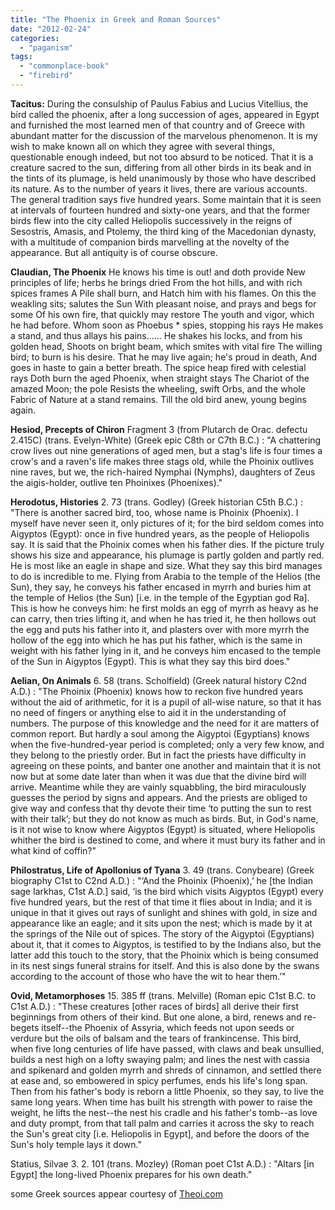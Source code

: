 ```yaml
---
title: "The Phoenix in Greek and Roman Sources"
date: "2012-02-24"
categories: 
  - "paganism"
tags: 
  - "commonplace-book"
  - "firebird"
---
```


**Tacitus:** During the consulship of Paulus Fabius and Lucius Vitellius, the bird called the phoenix, after a long succession of ages, appeared in Egypt and furnished the most learned men of that country and of Greece with abundant matter for the discussion of the marvelous phenomenon. It is my wish to make known all on which they agree with several things, questionable enough indeed, but not too absurd to be noticed. That it is a creature sacred to the sun, differing from all other birds in its beak and in the tints of its plumage, is held unanimously by those who have described its nature. As to the number of years it lives, there are various accounts. The general tradition says five hundred years. Some maintain that it is seen at intervals of fourteen hundred and sixty-one years, and that the former birds flew into the city called Heliopolis successively in the reigns of Sesostris, Amasis, and Ptolemy, the third king of the Macedonian dynasty, with a multitude of companion birds marvelling at the novelty of the appearance. But all antiquity is of course obscure.

**Claudian, The Phoenix** He knows his time is out! and doth provide New principles of life; herbs he brings dried From the hot hills, and with rich spices frames A Pile shall burn, and Hatch him with his flames. On this the weakling sits; salutes the Sun With pleasant noise, and prays and begs for some Of his own fire, that quickly may restore The youth and vigor, which he had before. Whom soon as Phoebus \* spies, stopping his rays He makes a stand, and thus allays his pains...... He shakes his locks, and from his golden head, Shoots on bright beam, which smites with vital fire The willing bird; to burn is his desire. That he may live again; he's proud in death, And goes in haste to gain a better breath. The spice heap fired with celestial rays Doth burn the aged Phoenix, when straight stays The Chariot of the amazed Moon; the pole Resists the wheeling, swift Orbs, and the whole Fabric of Nature at a stand remains. Till the old bird anew, young begins again.

**Hesiod, Precepts of Chiron** Fragment 3 (from Plutarch de Orac. defectu 2.415C) (trans. Evelyn-White) (Greek epic C8th or C7th B.C.) : "A chattering crow lives out nine generations of aged men, but a stag's life is four times a crow's and a raven's life makes three stags old, while the Phoinix outlives nine raves, but we, the rich-haired Nymphai (Nymphs), daughters of Zeus the aigis-holder, outlive ten Phoinixes (Phoenixes)."

**Herodotus, Histories** 2. 73 (trans. Godley) (Greek historian C5th B.C.) : "There is another sacred bird, too, whose name is Phoinix (Phoenix). I myself have never seen it, only pictures of it; for the bird seldom comes into Aigyptos (Egypt): once in five hundred years, as the people of Heliopolis say. It is said that the Phoinix comes when his father dies. If the picture truly shows his size and appearance, his plumage is partly golden and partly red. He is most like an eagle in shape and size. What they say this bird manages to do is incredible to me. Flying from Arabia to the temple of the Helios (the Sun), they say, he conveys his father encased in myrrh and buries him at the temple of Helios (the Sun) \[i.e. in the temple of the Egyptian god Ra\]. This is how he conveys him: he first molds an egg of myrrh as heavy as he can carry, then tries lifting it, and when he has tried it, he then hollows out the egg and puts his father into it, and plasters over with more myrrh the hollow of the egg into which he has put his father, which is the same in weight with his father lying in it, and he conveys him encased to the temple of the Sun in Aigyptos (Egypt). This is what they say this bird does."

**Aelian, On Animals** 6. 58 (trans. Scholfield) (Greek natural history C2nd A.D.) : "The Phoinix (Phoenix) knows how to reckon five hundred years without the aid of arithmetic, for it is a pupil of all-wise nature, so that it has no need of fingers or anything else to aid it in the understanding of numbers. The purpose of this knowledge and the need for it are matters of common report. But hardly a soul among the Aigyptoi (Egyptians) knows when the five-hundred-year period is completed; only a very few know, and they belong to the priestly order. But in fact the priests have difficulty in agreeing on these points, and banter one another and maintain that it is not now but at some date later than when it was due that the divine bird will arrive. Meantime while they are vainly squabbling, the bird miraculously guesses the period by signs and appears. And the priests are obliged to give way and confess that thy devote their time ‘to putting the sun to rest with their talk’; but they do not know as much as birds. But, in God's name, is it not wise to know where Aigyptos (Egypt) is situated, where Heliopolis whither the bird is destined to come, and where it must bury its father and in what kind of coffin?"

**Philostratus, Life of Apollonius of Tyana** 3. 49 (trans. Conybeare) (Greek biography C1st to C2nd A.D.) : "‘And the Phoinix (Phoenix),’ he \[the Indian sage Iarkhas, C1st A.D.\] said, ‘is the bird which visits Aigyptos (Egypt) every five hundred years, but the rest of that time it flies about in India; and it is unique in that it gives out rays of sunlight and shines with gold, in size and appearance like an eagle; and it sits upon the nest; which is made by it at the springs of the Nile out of spices. The story of the Aigyptoi (Egyptians) about it, that it comes to Aigyptos, is testified to by the Indians also, but the latter add this touch to the story, that the Phoinix which is being consumed in its nest sings funeral strains for itself. And this is also done by the swans according to the account of those who have the wit to hear them.’"

**Ovid, Metamorphoses** 15. 385 ff (trans. Melville) (Roman epic C1st B.C. to C1st A.D.) : "These creatures \[other races of birds\] all derive their first beginnings from others of their kind. But one alone, a bird, renews and re-begets itself--the Phoenix of Assyria, which feeds not upon seeds or verdure but the oils of balsam and the tears of frankincense. This bird, when five long centuries of life have passed, with claws and beak unsullied, builds a nest high on a lofty swaying palm; and lines the nest with cassia and spikenard and golden myrrh and shreds of cinnamon, and settled there at ease and, so embowered in spicy perfumes, ends his life's long span. Then from his father's body is reborn a little Phoenix, so they say, to live the same long years. When time has built his strength with power to raise the weight, he lifts the nest--the nest his cradle and his father's tomb--as love and duty prompt, from that tall palm and carries it across the sky to reach the Sun's great city \[i.e. Heliopolis in Egypt\], and before the doors of the Sun's holy temple lays it down."

Statius, Silvae 3. 2. 101 (trans. Mozley) (Roman poet C1st A.D.) : "Altars \[in Egypt\] the long-lived Phoenix prepares for his own death."

some Greek sources appear courtesy of [Theoi.com](http://www.theoi.com/Thaumasios/Phoinix.html)
